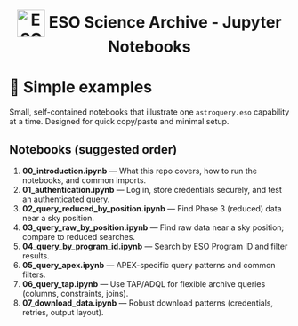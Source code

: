 <h1 style="text-align: center;">
  <img src="http://archive.eso.org/i/esologo.png" alt="ESO Logo" width="50" style="vertical-align: middle;">
  ESO Science Archive - Jupyter Notebooks
</h1>

# 🌱 Simple examples

Small, self-contained notebooks that illustrate one `astroquery.eso` capability at a time.
Designed for quick copy/paste and minimal setup.

## Notebooks (suggested order)
1. **00_introduction.ipynb** — What this repo covers, how to run the notebooks, and common imports. 
2. **01_authentication.ipynb** — Log in, store credentials securely, and test an authenticated query. 
3. **02_query_reduced_by_position.ipynb** — Find Phase 3 (reduced) data near a sky position. 
4. **03_query_raw_by_position.ipynb** — Find raw data near a sky position; compare to reduced searches. 
5. **04_query_by_program_id.ipynb** — Search by ESO Program ID and filter results. 
6. **05_query_apex.ipynb** — APEX-specific query patterns and common filters. 
7. **06_query_tap.ipynb** — Use TAP/ADQL for flexible archive queries (columns, constraints, joins). 
8. **07_download_data.ipynb** — Robust download patterns (credentials, retries, output layout).